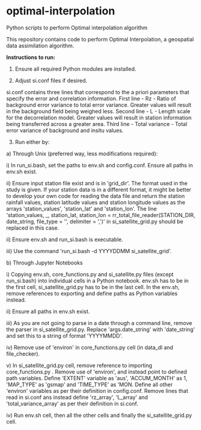 # optimal-interpolation
Python scripts to perform Optimal interpolation algorithm

This repository contains code to perform Optimal Interpolation, a geospatial data assimilation algorithm.

**Instructions to run:**

1. Ensure all required Python modules are installed.

2. Adjust si.conf files if desired.

si.conf contains three lines that correspond to the a priori parameters that specify the error and correlation information.
First line - Rz - Ratio of background error variance to total error variance. Greater values will result in the background field being weighed less.
Second line - L - Length scale for the decorrelation model. Greater values will result in station information being transferred across a greater area.
Third line - Total variance - Total error variance of background and insitu values.

3. Run either by:

a) Through Unix (preferred way, less modifications required):

  i) In run_si.bash, set the paths to env.sh and config.conf. Ensure all paths in env.sh exist.
  
  ii) Ensure input station file exist and is in 'grid_dir'. The format used in the study is given. If your station data is in a different format, it might be better to         develop your own code for reading the data file and return the station rainfall values, station latitude values and station longitude values as the arrays               'station_values', 'station_lat' and 'station_lon'. The line 'station_values, _, station_lat, station_lon = rr_total_file_reader(STATION_DIR, date_string, file_type         = '', delimiter = ',')' in si_satellite_grid.py should be replaced in this case.
  
  ii) Ensure env.sh and run_si.bash is executable.
  
  iii) Use the command 'run_si.bash -d YYYYDDMM si_satellite_grid'.
  
 b) Through Jupyter Notebooks

  i) Copying env.sh, core_functions.py and si_satellite.py files (except run_si.bash) into individual cells in a Python notebook. env.sh has to be in the first cell, si_satellite_grid.py has to be in the last cell. In the env.sh, remove references to exporting and define paths as Python variables instead. 
  
  ii) Ensure all paths in env.sh exist.
  
  iii) As you are not going to parse in a date through a command line, remove the parser in si_satellite_grid.py. Replace 'args.date_string' with 'date_string' and set        this to a string of format 'YYYYMMDD'.
  
  iv) Remove use of 'environ' in core_functions.py cell (in data_dl and file_checker).
  
  v) In si_satellite_grid.py cell, remove reference to importing core_functions.py . Remove use of 'environ', and instead point to defined path variables. Define 'EXTENT' variable as 'aus', 'ACCUM_MONTH' as 1, 'MAP_TYPE' as 'gsmap' and 'TIME_TYPE' as 'MON. Define all other 'environ' variables as per their definition in config.conf. Remove lines that read in si.conf ans instead define 'rz_array', 'L_array' and 'total_variance_array' as per their definition in si.conf.
  
  iv) Run env.sh cell, then all the other cells and finally the si_satellite_grid.py cell.

